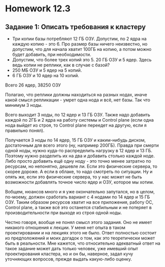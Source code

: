 # Homework 12.3

## Задание 1: Описать требования к кластеру

- Три копии базы потребляют 12 ГБ ОЗУ. Допустим, по 2 ядра на каждую копию - это 6. Про размер базы ничего неизвестно, но допустим, что для начала хватит 100ГБ на копию, а потом можно будет добавить, при необходимости.
- Допустим, что более трех копий это 5. 20 ГБ ОЗУ и 5 ядер. Здесь ведь копии не реплики, как в случае с базой?
- 250 МБ ОЗУ и 5 ядер на 5 копий.
- 6 ГБ ОЗУ и 10 ядер на 10 копий.

Всего 26 ядер, 38250 ОЗУ

Полагаю, что реплики должны находиться на разных нодах, иначе какой смысл репликации - умрет одна нода и всё, нет базы. Так что минимум 3 ноды.

Всего выходит 3 ноды, по 12 ядер и 13 ГБ ОЗУ. Также надо добавить каждой по 2ГБ и 2 ядра на работу системы и Control plane (если одна нода выйдет из строя, то Control plane переедет на другую, если я правильно понял).

Получается 3 ноды по 14 ядер, 15 ГБ ОЗУ и каким-нибудь диском, достаточным для всего этого (ну, например 200ГБ). Правда при смерти одной ноды, нужно куда-то распределить нагрузку в 12 ядер и 13 ГБ. Поэтому нужно разделить их на два и добавить столько каждой ноде. Либо просто добавить ещё одну ноду - это точно менее затратно по ресурсам, но непонятно, дешевле ли. Если это физические сервера, то скорее дороже. А если в облаке, то надо смотреть по ситуации. Ну и опять же, если это физические сервера, то у нас может не быть возможности добавлять точное число ядер и ОЗУ, которое мы хотим.

Вобщем, нюансов много и я уже окончательно запутался, но в целом, по-моему, должен сработать вариант с 4 нодами по 14 ядер и 15 ГБ ОЗУ. Таким образом ресурсов хватит на все приложения, работу ОС, Control plane, а также всё это останется стабильным и не потеряет в производительности при выходе из строя одной ноды.

Честно говоря, вообще не понял смысл этого задания. Оно не имеет никакого отношения к лекции. У меня нет опыта в таком проектировании и на лекциях этого не было. Ответ полностью состоит из предположений и моих догадок о том, как это теоретически может быть в реальности. Мне кажется, что относительно адекватный ответ на такое задание может дать только человек, уже имевший опыт проектирования кластера, но и он бы, наверное, задал кучу уточняющих вопросов, прежде выдать какую-либо оценку.
